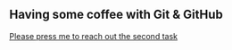 ## Having some coffee with Git & GitHub

[Please press me to reach out the second task](https://github.com/decode3664203635/Git-GitHub-TASK)
